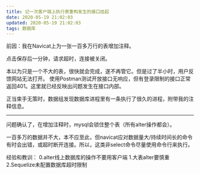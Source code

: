 ```yaml
---
title: 记一次客户端上执行表重构发生的接口挂起
date: 2020-05-19 21:02:03
updated: 2020-05-19 21:02:03
tags: 数据库
---
```

前因：我在Navicat上为一张一百多万行的表增加注释。

<!-- more -->

点击保存后一分钟，请求超时，连接被关闭。

本以为只是一个不大的表，很快就会完成，遂不再管它。但是过了半小时，用户反馈网站无法打开。
使用Postman测试开放接口无响应，但有登录限制的接口正常返回401。这里就已经反映出问题发生在接口内部。

正当束手无策时，数据组发现数据库进程里有一条执行了很久的进程，附带我的注释信息。

---

问题确认了，在增加注释时，mysql会锁住整个表（所有alter操作都会）。

一百多万的数据并不大，本不应至此，但navicat应对数据量大/持续时间长的命令有时会出错，或超时断开连接。所以，这类非select命令尽量使用命令行来执行。


经验和教训：
0.alter线上数据库的操作不要用客户端
1.大表alter要慎重
2.Sequelize未配置数据库超时限制

